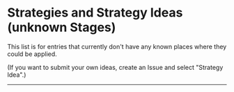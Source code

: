 # Strategies and Strategy Ideas (unknown Stages)

This list is for entries that currently don't have any known places where they could be applied. 

(If you want to submit your own ideas, create an Issue and select "Strategy Idea".)

---

